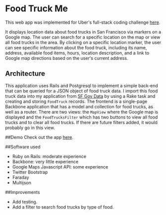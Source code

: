 # Food Truck Me
This web app was implemented for Uber's full-stack coding challenge [here](https://github.com/uber/coding-challenge-tools/blob/master/coding_challenge.md#food-trucks).

It displays location data about food trucks in San Francisco via markers on a Google map. The user can search for a specific location on the map or view all food trucks in the area. By clicking on a specific location marker, the user can see specific information about the food truck, including its name, address, available food items, hours, location description, and a link to Google map directions based on the user's current address.

## Architecture
This application uses Rails and Postgresql to implement a simple back-end that can be queried for a JSON object of food truck data. I import this food truck data into my application from [SF Gov Data](https://data.sfgov.org/Economy-and-Community/Mobile-Food-Facility-Permit/rqzj-sfat) by using a Rake task and creating and storing `FoodTruck` records. The frontend is a single-page Backbone application that has a model and collection for food trucks, as well as a router. There are two views: the `MapView` where the Google map is displayed and the `FoodTrucksFilter` which has two buttons to view all food trucks and to clear all food trucks. If there are future filters added, it would probably go in this view. 

##Demo
Check out the app [here](https://foodtruck-me.herokuapp.com/).

##Software used
* Ruby on Rails: moderate experience
* Backbone: very little experience
* Google Maps Javascript API: some experience
* Twitter Bootstrap
* Faraday
* Multijson

##Improvements
* Add testing.
* Add a filter to search food trucks by type of food.
